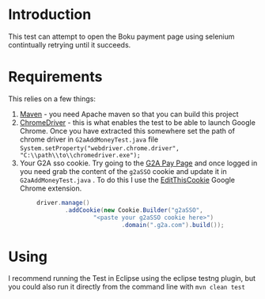 # Introduction
This test can attempt to open the Boku payment page using selenium contintually retrying until it succeeds.

# Requirements
This relies on a few things:
1. [Maven](https://maven.apache.org/download.cgi) - you need Apache maven so that you can build this project
1. [ChromeDriver](http://chromedriver.chromium.org/downloads) - this is what enables the test to be able to launch Google Chrome. Once you have extracted this somewhere set the path of chrome driver in `G2aAddMoneyTest.java` file `System.setProperty("webdriver.chrome.driver", "C:\\path\\to\\chromedriver.exe");`
1. Your G2A sso cookie.  Try going to the [G2A Pay Page](https://pay.g2a.com/funds/add) and once logged in you need grab the content of the `g2aSSO` cookie and update it in `G2aAddMoneyTest.java` .  To do this I use the [EditThisCookie](https://chrome.google.com/webstore/detail/edit-this-cookie/fngmhnnpilhplaeedifhccceomclgfbg) Google Chrome extension.
```java
        driver.manage()
                .addCookie(new Cookie.Builder("g2aSSO",
                        "<paste your g2aSSO cookie here>")
                                .domain(".g2a.com").build());
```

# Using
I recommend running the Test in Eclipse using the eclipse testng plugin, but you could also run it directly from the command line with `mvn clean test`